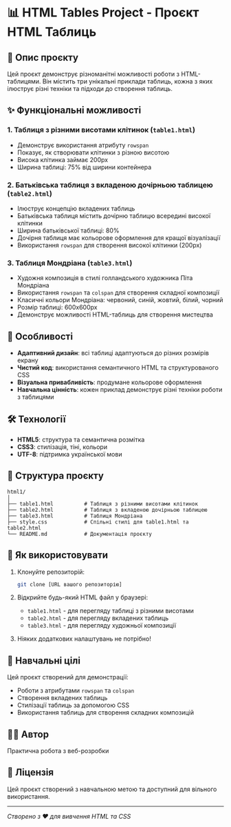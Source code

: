 # 📊 HTML Tables Project - Проєкт HTML Таблиць

## 📝 Опис проєкту

Цей проєкт демонструє різноманітні можливості роботи з HTML-таблицями. Він містить три унікальні приклади таблиць, кожна з яких ілюструє різні техніки та підходи до створення таблиць.

## ✨ Функціональні можливості

### 1. **Таблиця з різними висотами клітинок** (`table1.html`)
- Демонструє використання атрибуту `rowspan`
- Показує, як створювати клітинки з різною висотою
- Висока клітинка займає 200px
- Ширина таблиці: 75% від ширини контейнера

### 2. **Батьківська таблиця з вкладеною дочірньою таблицею** (`table2.html`)
- Ілюструє концепцію вкладених таблиць
- Батьківська таблиця містить дочірню таблицю всередині високої клітинки
- Ширина батьківської таблиці: 80%
- Дочірня таблиця має кольорове оформлення для кращої візуалізації
- Використання `rowspan` для створення високої клітинки (200px)

### 3. **Таблиця Мондріана** (`table3.html`)
- Художня композиція в стилі голландського художника Піта Мондріана
- Використання `rowspan` та `colspan` для створення складної композиції
- Класичні кольори Мондріана: червоний, синій, жовтий, білий, чорний
- Розмір таблиці: 600x600px
- Демонструє можливості HTML-таблиць для створення мистецтва

## 🎨 Особливості

- **Адаптивний дизайн**: всі таблиці адаптуються до різних розмірів екрану
- **Чистий код**: використання семантичного HTML та структурованого CSS
- **Візуальна привабливість**: продумане кольорове оформлення
- **Навчальна цінність**: кожен приклад демонструє різні техніки роботи з таблицями

## 🛠️ Технології

- **HTML5**: структура та семантична розмітка
- **CSS3**: стилізація, тіні, кольори
- **UTF-8**: підтримка української мови

## 📂 Структура проєкту

```
html1/
│
├── table1.html          # Таблиця з різними висотами клітинок
├── table2.html          # Таблиця з вкладеною дочірньою таблицею
├── table3.html          # Таблиця Мондріана
├── style.css            # Спільні стилі для table1.html та table2.html
└── README.md            # Документація проєкту
```

## 🚀 Як використовувати

1. Клонуйте репозиторій:
   ```bash
   git clone [URL вашого репозиторію]
   ```

2. Відкрийте будь-який HTML файл у браузері:
   - `table1.html` - для перегляду таблиці з різними висотами
   - `table2.html` - для перегляду вкладених таблиць
   - `table3.html` - для перегляду художньої композиції

3. Ніяких додаткових налаштувань не потрібно!

## 🎯 Навчальні цілі

Цей проєкт створений для демонстрації:
- Роботи з атрибутами `rowspan` та `colspan`
- Створення вкладених таблиць
- Стилізації таблиць за допомогою CSS
- Використання таблиць для створення складних композицій

## 👨‍💻 Автор

Практична робота з веб-розробки

## 📄 Ліцензія

Цей проєкт створений з навчальною метою та доступний для вільного використання.

---

*Створено з ❤️ для вивчення HTML та CSS*

